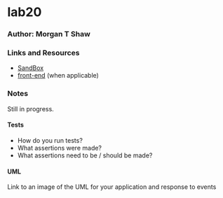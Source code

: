 # lab20

### Author: Morgan T Shaw

### Links and Resources
* [SandBox](https://codesandbox.io/s/captainmorganpartyboatinfo-xo5ds)
* [front-end](http://xyz.com) (when applicable)

### Notes
Still in progress. 

#### Tests
* How do you run tests?
* What assertions were made?
* What assertions need to be / should be made?

#### UML
Link to an image of the UML for your application and response to events